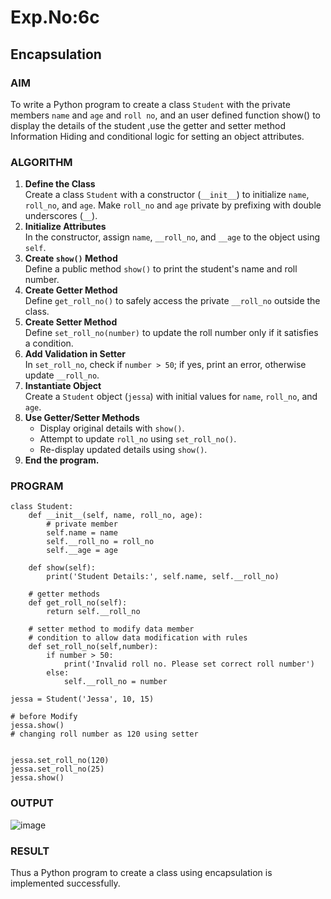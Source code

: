 # Exp.No:6c
## Encapsulation

### AIM  
To write a Python program to create a class `Student` with the private members `name` and `age` and `roll no`, and an user defined function show() to display the details of the student ,use the getter and setter method Information Hiding and conditional logic for setting an object attributes.

### ALGORITHM

1. **Define the Class**  
   Create a class `Student` with a constructor (`__init__`) to initialize `name`, `roll_no`, and `age`. Make `roll_no` and `age` private by prefixing with double underscores (`__`).
2. **Initialize Attributes**  
   In the constructor, assign `name`, `__roll_no`, and `__age` to the object using `self`.
3. **Create `show()` Method**  
   Define a public method `show()` to print the student's name and roll number.
4. **Create Getter Method**  
   Define `get_roll_no()` to safely access the private `__roll_no` outside the class.
5. **Create Setter Method**  
   Define `set_roll_no(number)` to update the roll number only if it satisfies a condition.
6. **Add Validation in Setter**  
   In `set_roll_no`, check if `number > 50`; if yes, print an error, otherwise update `__roll_no`.
7. **Instantiate Object**  
   Create a `Student` object (`jessa`) with initial values for `name`, `roll_no`, and `age`.
8. **Use Getter/Setter Methods**  
   - Display original details with `show()`.
   - Attempt to update `roll_no` using `set_roll_no()`.
   - Re-display updated details using `show()`.
9. **End the program.**

### PROGRAM

```
class Student:
    def __init__(self, name, roll_no, age):
        # private member
        self.name = name
        self.__roll_no = roll_no
        self.__age = age

    def show(self):
        print('Student Details:', self.name, self.__roll_no)

    # getter methods
    def get_roll_no(self):
        return self.__roll_no

    # setter method to modify data member
    # condition to allow data modification with rules
    def set_roll_no(self,number):
        if number > 50:
            print('Invalid roll no. Please set correct roll number')
        else:
            self.__roll_no = number

jessa = Student('Jessa', 10, 15)

# before Modify
jessa.show()
# changing roll number as 120 using setter


jessa.set_roll_no(120)
jessa.set_roll_no(25)
jessa.show()
```

### OUTPUT
![image](https://github.com/user-attachments/assets/67b88298-1223-4066-ba33-eaf7847a472b)

### RESULT
Thus a Python program to create a class using encapsulation is implemented successfully.

